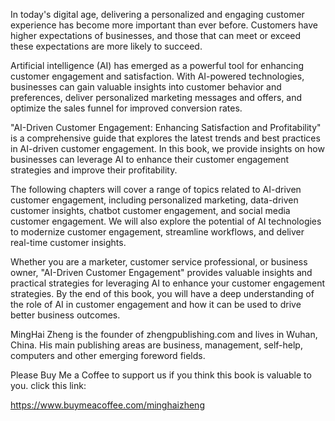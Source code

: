 
In today's digital age, delivering a personalized and engaging customer experience has become more important than ever before. Customers have higher expectations of businesses, and those that can meet or exceed these expectations are more likely to succeed.

Artificial intelligence (AI) has emerged as a powerful tool for enhancing customer engagement and satisfaction. With AI-powered technologies, businesses can gain valuable insights into customer behavior and preferences, deliver personalized marketing messages and offers, and optimize the sales funnel for improved conversion rates.

"AI-Driven Customer Engagement: Enhancing Satisfaction and Profitability" is a comprehensive guide that explores the latest trends and best practices in AI-driven customer engagement. In this book, we provide insights on how businesses can leverage AI to enhance their customer engagement strategies and improve their profitability.

The following chapters will cover a range of topics related to AI-driven customer engagement, including personalized marketing, data-driven customer insights, chatbot customer engagement, and social media customer engagement. We will also explore the potential of AI technologies to modernize customer engagement, streamline workflows, and deliver real-time customer insights.

Whether you are a marketer, customer service professional, or business owner, "AI-Driven Customer Engagement" provides valuable insights and practical strategies for leveraging AI to enhance your customer engagement strategies. By the end of this book, you will have a deep understanding of the role of AI in customer engagement and how it can be used to drive better business outcomes.

MingHai Zheng is the founder of zhengpublishing.com and lives in Wuhan, China. His main publishing areas are business, management, self-help, computers and other emerging foreword fields.

Please Buy Me a Coffee to support us if you think this book is valuable to you. click this link:

https://www.buymeacoffee.com/minghaizheng
